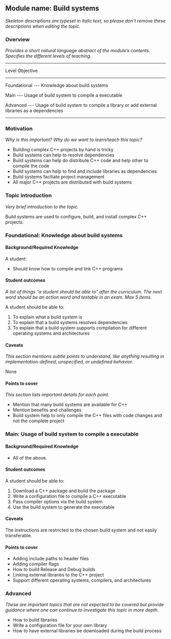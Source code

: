 ## Module name: Build systems

_Skeleton descriptions are typeset in italic text,_
_so please don't remove these descriptions when editing the topic._

### Overview

_Provides a short natural language abstract of the module’s contents._
_Specifies the different levels of teaching._

------------------------------------------------------------------------
Level             Objective
----------------- ------------------------------------------------------
Foundational      --- Knowledge about build systems

Main              --- Usage of build system to compile a executable

Advanced          --- Usage of build system to compile a library or
                      add external libraries as a dependencies  

------------------------------------------------------------------------

### Motivation

_Why is this important?_
_Why do we want to learn/teach this topic?_

* Building complex C++ projects by hand is tricky
* Build systems can help to resolve dependencies
* Build systems can help do distribute C++ code and help other to compile the code
* Build systems can help to find and include libraries as dependencies
* Build systems faciliate project management 
* All major C++ projects are distributed with build systems 

### Topic introduction

_Very brief introduction to the topic._

Build systems are used to configure, build, and install complex C++ projects. 


### Foundational: Knowledge about build systems

#### Background/Required Knowledge

A student: 
* Should know how to compile and link C++ programs


#### Student outcomes

_A list of things "a student should be able to" after the curriculum._
_The next word should be an action word and testable in an exam._
_Max 5 items._

A student should be able to:

1. To explain what a build system is
2. To explain that a build systems resolves dependencies
3. To explain that a build system supports compilation for different operating systems and architectures

#### Caveats

_This section mentions subtle points to understand, like anything resulting in
implementation-defined, unspecified, or undefined behavior._

None

#### Points to cover

_This section lists important details for each point._

* Mention that many build systems are available for C++ 
* Mention benefits and challenges
* Build system help to only compile the C++ files with code changes and not the complete project

### Main: Usage of build system to compile a executable

#### Background/Required Knowledge

* All of the above.

#### Student outcomes

A student should be able to:

1. Download a C++ package and build the package
2. Write a configuration file to compile a C++ executable
3. Pass compiler options via the build system
4. Use the build system to generate the executable

#### Caveats

The instructions are restricted to the chosen build system and
not easily transferable.


#### Points to cover

* Adding include paths to header files 
* Adding compiler flags
* How to build Release and Debug builds
* Linking external libraries to the C++ project
* Support different operating systems, compilers, and architectures 


### Advanced

_These are important topics that are not expected to be covered but provide
guidance where one can continue to investigate this topic in more depth._

* How to build libraries 
* Write a configuration file for your own library
* How to have external libraries be downloaded during the build process

